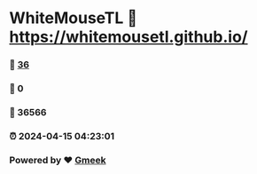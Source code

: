 # WhiteMouseTL :link: https://whitemousetl.github.io/ 
### :page_facing_up: [36](https://whitemousetl.github.io//tag.html) 
### :speech_balloon: 0 
### :hibiscus: 36566 
### :alarm_clock: 2024-04-15 04:23:01 
### Powered by :heart: [Gmeek](https://github.com/Meekdai/Gmeek)
